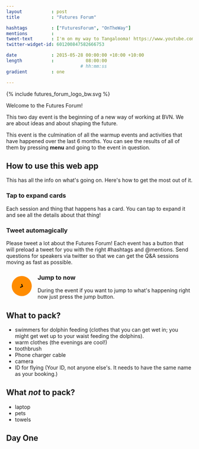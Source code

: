 ```yaml
---
layout           : post
title            : "Futures Forum"

hashtags         : ["FuturesForum", "OnTheWay"]
mentions         :
tweet-text       : I'm on my way to Tangalooma! https://www.youtube.com/watch?v=wuk8AOjGURE
twitter-widget-id: 601200847582666753

date             : 2015-05-28 00:00:00 +10:00 +10:00
length           :            08:00:00
                            # hh:mm:ss
gradient         : one

---
```

<div class="logo-box">
{% include futures_forum_logo_bw.svg %}
</div>

Welcome to the Futures Forum!

This two day event is the beginning of a new way of working at BVN. We are about ideas and about shaping the future.

This event is the culmination of all the warmup events and activities that have happened over the last 6 months. You can see the results of all of them by pressing **menu** and going to the event in question.

## How to use this web app ##

This has all the info on what's going on. Here's how to get the most out of it.

### Tap to expand cards ###

Each session and thing that happens has a card. You can tap to expand it and see all the details about that thing!

### Tweet automagically ###

Please tweet a lot about the Futures Forum! Each event has a button that will preload a tweet for you with the right #hashtags and @mentions. Send questions for speakers via twitter so that we can get the Q&A sessions moving as fast as possible.

<section id="explainer-section" style="display:none;">
<h3> Save it to your homescreen ###</h3>

<div id="ios-homescreen-explainer" style="display:none;">
{% picture explainer iosExplainer-01.png alt="Go the bottom of the screen and press the square with an up arrow" %}
{% picture explainer iosExplainer-02.png alt="Tap add to homescreen" %}
{% picture explainer iosExplainer-03.png alt="Tap add" %}
{% picture explainer iosExplainer-04.png alt="There you go!" %}
<ol>
<li>Go the bottom of the screen and press the square with an up arrow</li>
<li>Tap add to homescreen</li>
<li>Tap add</li>
<li>There you go!</li>
</ol>
</div>
<div id="android-homescreen-explainer" style="display:none;">
{% picture explainer androidExplainer-05.png alt="Go the top of the screen open the menu, then tap 'add to homescreen'" %}
{% picture explainer androidExplainer-06.png alt="Tap add" %}
{% picture explainer androidExplainer-07.png alt="There you go!" %}
<ol>
<li>Go the top of the screen open the menu</li>
<li>Tap add to homescreen</li>
<li>Tap add</li>
<li>There you go!</li>
</ol>
</div>
</section>

<div style="transform: rotate(23.6deg); 
            float:left;
            width: 2.5em;
            height: 2.5em;
            margin: 1em;
            padding: 0.5em;
            border-radius: 50%;
            color: white;
            background-color: darkorange;
            text-align: center;
            font-size: 110%;">
    <svg xmlns="http://www.w3.org/2000/svg" viewBox="0 0 64 64">
        <path d="M28.7 41.4l-2.8-2.8 6.6-6.6-6.6-6.6 2.8-2.8 9.4 9.4"/>
    </svg>
</div>

### Jump to now

During the event if you want to jump to what's happening right now just press the jump button.


## What to pack? ##

* swimmers for dolphin feeding (clothes that you can get wet in; you might get wet up to your waist feeding the dolphins).
* warm clothes (the evenings are cool!)
* toothbrush
* Phone charger cable
* camera
* ID for flying (Your ID, not anyone else's. It needs to have the same name as your booking.)

## What *not* to pack? ##

* laptop
* pets
* towels

<div class="day-marker">
<h2>Day One</h2>
</div>
